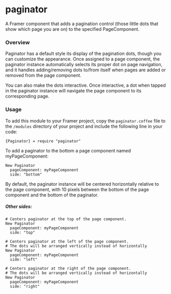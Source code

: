 # paginator
A Framer component that adds a pagination control (those little dots that show which page you are on) to the specified PageComponent.

### Overview

Paginator has a default style its display of the pagination dots, though you can customize the appearance. Once assigned to a page component, the paginator instance automatically selects its proper dot on page navigation, and it handles adding/removing dots to/from itself when pages are added or removed from the page component.

You can also make the dots interactive. Once interactive, a dot when tapped in the paginator instance will navigate the page component to its corresponding page.

### Usage

To add this module to your Framer project, copy the `paginator.coffee` file to the `/modules` directory of your project and include the following line in your code:

`{Paginator} = require "paginator"`

To add a paginator to the bottom a page component named myPageComponent:
```
New Paginator
  pageComponent: myPageComponent
  side: "bottom"
```
By default, the paginator instance will be centered horizontally relative to the page component, with 10 pixels between the bottom of the page component and the bottom of the paginator.

##### Other sides:
```
# Centers paginator at the top of the page component.
New Paginator
  pageComponent: myPageComponent
  side: "top" 
```
```
# Centers paginator at the left of the page component. 
# The dots will be arranged vertically instead of horizontally
New Paginator
  pageComponent: myPageComponent
  side: "left"
```
```
# Centers paginator at the right of the page component. 
# The dots will be arranged vertically instead of horizontally
New Paginator
  pageComponent: myPageComponent
  side: "right"
```




